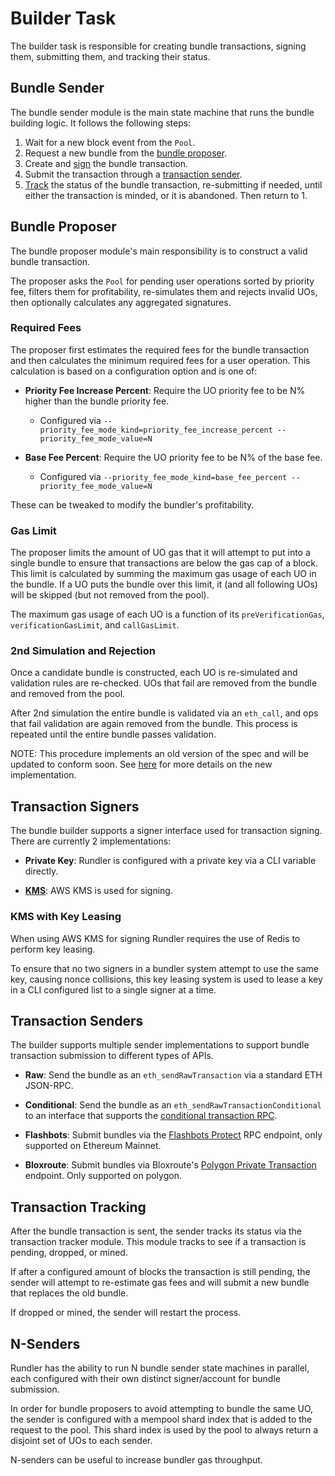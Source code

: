 # Builder Task

The builder task is responsible for creating bundle transactions, signing them, submitting them, and tracking their status. 

## Bundle Sender

The bundle sender module is the main state machine that runs the bundle building logic. It follows the following steps:

1. Wait for a new block event from the `Pool`.
2. Request a new bundle from the [bundle proposer](#bundle-proposer).
3. Create and [sign](#transaction-signers) the bundle transaction.
4. Submit the transaction through a [transaction sender](#transaction-senders).
5. [Track](#transaction-tracking) the status of the bundle transaction, re-submitting if needed, until either the transaction is minded, or it is abandoned. Then return to 1.

## Bundle Proposer

The bundle proposer module's main responsibility is to construct a valid bundle transaction.

The proposer asks the `Pool` for pending user operations sorted by priority fee, filters them for profitability, re-simulates them and rejects invalid UOs, then optionally calculates any aggregated signatures.

### Required Fees

The proposer first estimates the required fees for the bundle transaction and then calculates the minimum required fees for a user operation. This calculation is based on a configuration option and is one of:

- **Priority Fee Increase Percent**: Require the UO priority fee to be N% higher than the bundle priority fee.
  - Configured via `--priority_fee_mode_kind=priority_fee_increase_percent --priority_fee_mode_value=N`

- **Base Fee Percent**: Require the UO priority fee to be N% of the base fee.
  - Configured via `--priority_fee_mode_kind=base_fee_percent --priority_fee_mode_value=N`

These can be tweaked to modify the bundler's profitability.

### Gas Limit

The proposer limits the amount of UO gas that it will attempt to put into a single bundle to ensure that transactions are below the gas cap of a block. This limit is calculated by summing the maximum gas usage of each UO in the bundle. If a UO puts the bundle over this limit, it (and all following UOs) will be skipped (but not removed from the pool).

The maximum gas usage of each UO is a function of its `preVerificationGas`, `verificationGasLimit`, and `callGasLimit`.

### 2nd Simulation and Rejection

Once a candidate bundle is constructed, each UO is re-simulated and validation rules are re-checked. UOs that fail are removed from the bundle and removed from the pool.

After 2nd simulation the entire bundle is validated via an `eth_call`, and ops that fail validation are again removed from the bundle. This process is repeated until the entire bundle passes validation.

NOTE: This procedure implements an old version of the spec and will be updated to conform soon. See [here](https://eips.ethereum.org/EIPS/eip-4337#bundling) for more details on the new implementation.

## Transaction Signers

The bundle builder supports a signer interface used for transaction signing. There are currently 2 implementations:

- **Private Key**: Rundler is configured with a private key via a CLI variable directly.

- [**KMS**](#kms-with-key-leasing): AWS KMS is used for signing.

### KMS with Key Leasing

When using AWS KMS for signing Rundler requires the use of Redis to perform key leasing.

To ensure that no two signers in a bundler system attempt to use the same key, causing nonce collisions, this key leasing system is used to lease a key in a CLI configured list to a single signer at a time.

## Transaction Senders

The builder supports multiple sender implementations to support bundle transaction submission to different types of APIs.

- **Raw**: Send the bundle as an `eth_sendRawTransaction` via a standard ETH JSON-RPC.

- **Conditional**: Send the bundle as an `eth_sendRawTransactionConditional` to an interface that supports the [conditional transaction RPC](https://notes.ethereum.org/@yoav/SkaX2lS9j).

- **Flashbots**: Submit bundles via the [Flashbots Protect](https://docs.flashbots.net/) RPC endpoint, only supported on Ethereum Mainnet.

- **Bloxroute**: Submit bundles via Bloxroute's [Polygon Private Transaction](https://docs.bloxroute.com/apis/frontrunning-protection/polygon_private_tx) endpoint. Only supported on polygon.

## Transaction Tracking

After the bundle transaction is sent, the sender tracks its status via the transaction tracker module. This module tracks to see if a transaction is pending, dropped, or mined.

If after a configured amount of blocks the transaction is still pending, the sender will attempt to re-estimate gas fees and will submit a new bundle that replaces the old bundle.

If dropped or mined, the sender will restart the process.

## N-Senders

Rundler has the ability to run N bundle sender state machines in parallel, each configured with their own distinct signer/account for bundle submission.

In order for bundle proposers to avoid attempting to bundle the same UO, the sender is configured with a mempool shard index that is added to the request to the pool. This shard index is used by the pool to always return a disjoint set of UOs to each sender.

N-senders can be useful to increase bundler gas throughput.
